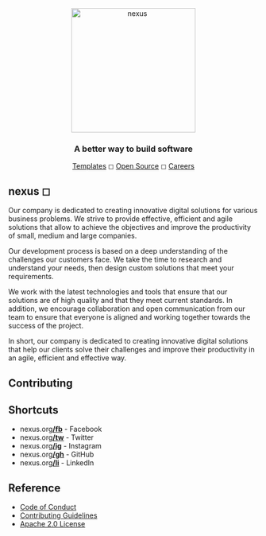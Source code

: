 <div align="center">
	<img height="250em" src="https://raw.githubusercontent.com/nexus/nexus/main/public/nexus_circle_logo.png" alt="nexus" />
	<h3>A better way to build software</h3>
	<a href="https://nexus.org/templates">Templates</a> ◻ <a href="https://nexus.org/oss">Open Source</a> ◻ <a href="https://nexus.org/careers">Careers</a>
</div>

## nexus ◻ 

Our company is dedicated to creating innovative digital solutions for various business problems. We strive to provide effective, efficient and agile solutions that allow to achieve the objectives and improve the productivity of small, medium and large companies.

Our development process is based on a deep understanding of the challenges our customers face. We take the time to research and understand your needs, then design custom solutions that meet your requirements.

We work with the latest technologies and tools that ensure that our solutions are of high quality and that they meet current standards. In addition, we encourage collaboration and open communication from our team to ensure that everyone is aligned and working together towards the success of the project.

In short, our company is dedicated to creating innovative digital solutions that help our clients solve their challenges and improve their productivity in an agile, efficient and effective way.

## Contributing


## Shortcuts

- nexus.org[**/fb**](https://nexus.org/fb) - Facebook
- nexus.org[**/tw**](https://nexus.org/tw) - Twitter
- nexus.org[**/ig**](https://nexus.org/ig) - Instagram
- nexus.org[**/gh**](https://nexus.org/gh) - GitHub
- nexus.org[**/li**](https://nexus.org/li) - LinkedIn

## Reference
- <a href="https://github.com/nexus/.github/blob/main/CODE_OF_CONDUCT_EN.md">Code of Conduct</a>
- <a href="">Contributing Guidelines</a>
- <a href="https://github.com/nexus/nexus/blob/main/LICENSE">Apache 2.0 License</a>
